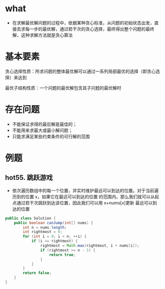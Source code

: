 # what

+ 在求解最优解问题的过程中，依据某种贪心标准，从问题的初始状态出发，直接去求每一步的最优解，通过若干次的贪心选择，最终得出整个问题的最终解，这种求解方法就是贪心算法

# 基本要素

贪心选择性质：所求问题的整体最优解可以通过一系列局部最优的选择（即贪心选择）来达到

最优子结构性质：一个问题的最优解包含其子问题的最优解时

# 存在问题

- 不能保证求得的最后解是最佳的；
- 不能用来求最大或最小解问题；
- 只能求满足某些约束条件的可行解的范围

# 例题

## hot55. 跳跃游戏

+ 依次遍历数组中的每一个位置，并实时维护最远可以到达的位置。对于当前遍历到的位置 x，如果它在最远可以到达的位置 的范围内，那么我们就可以从起点通过若干次跳跃到达该位置，因此我们可以用 x+nums[x]更新 最远可以到达的位置

```java
public class Solution {
    public boolean canJump(int[] nums) {
        int n = nums.length;
        int rightmost = 0;
        for (int i = 0; i < n; ++i) {
            if (i <= rightmost) {
                rightmost = Math.max(rightmost, i + nums[i]);
                if (rightmost >= n - 1) {
                    return true;
                }
            }
        }
        return false;
    }
}
```


